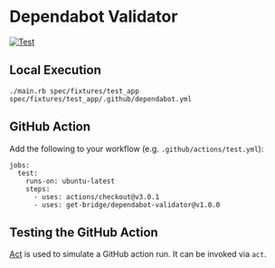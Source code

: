 # Dependabot Validator

[![Test](https://github.com/get-bridge/dependabot-validator/actions/workflows/test.yml/badge.svg)](https://github.com/get-bridge/dependabot-validator/actions/workflows/test.yml)

## Local Execution

    ./main.rb spec/fixtures/test_app spec/fixtures/test_app/.github/dependabot.yml

## GitHub Action

Add the following to your workflow (e.g. `.github/actions/test.yml`):

    jobs:
      test:
        runs-on: ubuntu-latest
        steps:
          - uses: actions/checkout@v3.0.1
          - uses: get-bridge/dependabot-validator@v1.0.0

## Testing the GitHub Action

[Act](https://github.com/nektos/act) is used to simulate a GitHub action run.
It can be invoked via `act`.
